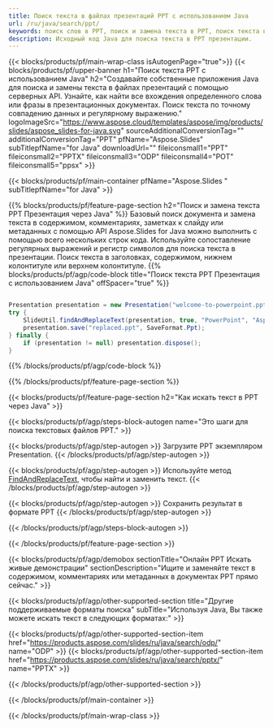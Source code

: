 ```yaml
---
title: Поиск текста в файлах презентаций PPT с использованием Java
url: /ru/java/search/ppt/
keywords: поиск слов в PPT, поиск и замена текста в PPT, поиск текста в PPT Презентация
description: Исходный код Java для поиска текста в PPT презентации.
---
```


{{< blocks/products/pf/main-wrap-class isAutogenPage="true">}}
{{< blocks/products/pf/upper-banner h1="Поиск текста PPT с использованием Java" h2="Создавайте собственные приложения Java для поиска и замены текста в файлах презентаций с помощью серверных API. Узнайте, как найти все вхождения определенного слова или фразы в презентационных документах. Поиск текста по точному совпадению данных и регулярному выражению." logoImageSrc="https://www.aspose.cloud/templates/aspose/img/products/slides/aspose_slides-for-java.svg" sourceAdditionalConversionTag="" additionalConversionTag="PPT" pfName="Aspose.Slides" subTitlepfName="for Java" downloadUrl="" fileiconsmall1="PPT" fileiconsmall2="PPTX" fileiconsmall3="ODP" fileiconsmall4="POT" fileiconsmall5="ppsx" >}}

{{< blocks/products/pf/main-container pfName="Aspose.Slides " subTitlepfName="for Java" >}}

{{% blocks/products/pf/feature-page-section  h2="Поиск и замена текста PPT Презентация через Java" %}}
Базовый поиск документа и замена текста в содержимом, комментариях, заметках к слайду или метаданных с помощью API Aspose.Slides for Java можно выполнить с помощью всего нескольких строк кода. Используйте сопоставление регулярных выражений и регистр символов для поиска текста в презентации. Поиск текста в заголовках, содержимом, нижнем колонтитуле или верхнем колонтитуле.
{{% blocks/products/pf/agp/code-block title="Поиск текста PPT Презентация с использованием Java" offSpacer="true" %}}

```java

Presentation presentation = new Presentation("welcome-to-powerpoint.ppt");
try {
    SlideUtil.findAndReplaceText(presentation, true, "PowerPoint", "Aspose.Slides", null);
    presentation.save("replaced.ppt", SaveFormat.Ppt);
} finally {
    if (presentation != null) presentation.dispose();
}
```

{{% /blocks/products/pf/agp/code-block %}}

{{% /blocks/products/pf/feature-page-section %}}

{{< blocks/products/pf/feature-page-section  h2="Как искать текст в PPT через Java" >}}

{{< blocks/products/pf/agp/steps-block-autogen name="Это шаги для поиска текстовых файлов PPT." >}}

{{< blocks/products/pf/agp/step-autogen >}}
Загрузите PPT экземпляром Presentation.
{{< /blocks/products/pf/agp/step-autogen >}}

{{< blocks/products/pf/agp/step-autogen >}}
Используйте метод [FindAndReplaceText](https://reference.aspose.com/slides/java/com.aspose.slides/slideutil/#findAndReplaceText-com.aspose.slides.IPresentation-boolean-java.lang.String-java.lang.String-), чтобы найти и заменить текст.
{{< /blocks/products/pf/agp/step-autogen >}}

{{< blocks/products/pf/agp/step-autogen >}}
Сохранить результат в формате PPT
{{< /blocks/products/pf/agp/step-autogen >}}

{{< /blocks/products/pf/agp/steps-block-autogen >}}

{{< /blocks/products/pf/feature-page-section >}}

{{< blocks/products/pf/agp/demobox sectionTitle="Онлайн PPT Искать живые демонстрации" sectionDescription="Ищите и заменяйте текст в содержимом, комментариях или метаданных в документах PPT прямо сейчас." >}}

{{< blocks/products/pf/agp/other-supported-section title="Другие поддерживаемые форматы поиска" subTitle="Используя Java, Вы также можете искать текст в следующих форматах:" >}}

{{< blocks/products/pf/agp/other-supported-section-item href="https://products.aspose.com/slides/ru/java/search/odp/" name="ODP" >}}
{{< blocks/products/pf/agp/other-supported-section-item href="https://products.aspose.com/slides/ru/java/search/pptx/" name="PPTX" >}}


{{< /blocks/products/pf/agp/other-supported-section >}}

{{< /blocks/products/pf/main-container >}}
    
{{< /blocks/products/pf/main-wrap-class >}}
